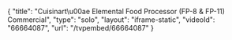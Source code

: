 {
    "title": "Cuisinart\u00ae Elemental Food Processor (FP-8 & FP-11) Commercial",
    "type": "solo",
    "layout": "iframe-static",
    "videoId": "66664087",
    "url": "\/tvpembed\/66664087"
}